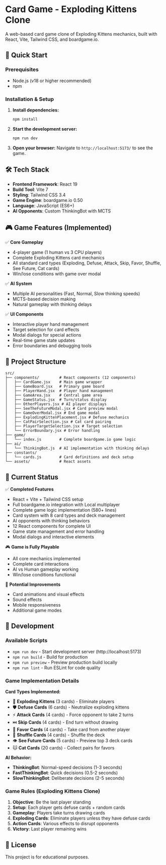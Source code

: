 # Card Game - Exploding Kittens Clone

A web-based card game clone of Exploding Kittens mechanics, built with React, Vite, Tailwind CSS, and boardgame.io.

## 🚀 Quick Start

### Prerequisites
- Node.js (v18 or higher recommended)
- npm

### Installation & Setup

1. **Install dependencies:**
   ```bash
   npm install
   ```

2. **Start the development server:**
   ```bash
   npm run dev
   ```

3. **Open your browser:**
   Navigate to `http://localhost:5173/` to see the game.

## 🛠 Tech Stack

- **Frontend Framework**: React 19
- **Build Tool**: Vite 7
- **Styling**: Tailwind CSS 3.4
- **Game Engine**: boardgame.io 0.50
- **Language**: JavaScript (ES6+)
- **AI Opponents**: Custom ThinkingBot with MCTS

## 🎮 Game Features (Implemented)

✅ **Core Gameplay**
- 4-player game (1 human vs 3 CPU players)
- Complete Exploding Kittens card mechanics
- All standard card types (Exploding, Defuse, Attack, Skip, Favor, Shuffle, See Future, Cat cards)
- Win/lose conditions with game over modal

✅ **AI System**
- Multiple AI personalities (Fast, Normal, Slow thinking speeds)
- MCTS-based decision making
- Natural gameplay with thinking delays

✅ **UI Components**
- Interactive player hand management
- Target selection for card effects
- Modal dialogs for special actions
- Real-time game state updates
- Error boundaries and debugging tools

## 📁 Project Structure

```
src/
├── components/         # React components (12 components)
│   ├── CardGame.jsx    # Main game wrapper
│   ├── GameBoard.jsx   # Primary game board
│   ├── PlayerHand.jsx  # Player hand management
│   ├── GameArea.jsx    # Central game area
│   ├── GameStatus.jsx  # Turn/status display
│   ├── OtherPlayers.jsx # AI player displays
│   ├── SeeTheFutureModal.jsx # Card preview modal
│   ├── GameOverModal.jsx # End game modal
│   ├── ExplodingKittenPlacement.jsx # Defuse mechanics
│   ├── CatPairSelection.jsx # Cat card pairing
│   ├── PlayerTargetSelection.jsx # Target selection
│   └── ErrorBoundary.jsx # Error handling
├── game/
│   └── index.js        # Complete boardgame.io game logic
├── ai/
│   └── ThinkingBot.js  # AI implementation with thinking delays
├── constants/
│   └── cards.js        # Card definitions and deck setup
└── assets/             # React assets
```

## 🎯 Current Status

✅ **Completed Features**
- React + Vite + Tailwind CSS setup
- Full boardgame.io integration with Local multiplayer
- Complete game logic implementation (580+ lines)
- Card system with 8 card types and deck management
- AI opponents with thinking behaviors
- 12 React components for complete UI
- Game state management and error handling
- Modal dialogs and interactive elements

🎮 **Game is Fully Playable**
- All core mechanics implemented
- Complete card interactions
- AI vs Human gameplay working
- Win/lose conditions functional

🔧 **Potential Improvements**
- Card animations and visual effects
- Sound effects
- Mobile responsiveness
- Additional game modes  

## 🎨 Development

### Available Scripts

- `npm run dev` - Start development server (http://localhost:5173)
- `npm run build` - Build for production
- `npm run preview` - Preview production build locally
- `npm run lint` - Run ESLint for code quality

### Game Implementation Details

**Card Types Implemented:**
- 🎯 **Exploding Kittens** (3 cards) - Eliminate players
- 🛡️ **Defuse Cards** (6 cards) - Neutralize exploding kittens
- ⚡ **Attack Cards** (4 cards) - Force opponent to take 2 turns
- ⏭️ **Skip Cards** (4 cards) - End turn without drawing
- 🤝 **Favor Cards** (4 cards) - Take card from another player
- 🔀 **Shuffle Cards** (4 cards) - Shuffle the deck
- 👁️ **See Future Cards** (5 cards) - Preview top 3 deck cards
- 🐱 **Cat Cards** (20 cards) - Collect pairs for favors

**AI Behavior:**
- **ThinkingBot**: Normal-speed decisions (1-3 seconds)
- **FastThinkingBot**: Quick decisions (0.5-2 seconds)
- **SlowThinkingBot**: Deliberate decisions (2-5 seconds)

### Game Rules (Exploding Kittens Clone)

1. **Objective**: Be the last player standing
2. **Setup**: Each player gets defuse cards + random cards
3. **Gameplay**: Players take turns drawing cards
4. **Exploding Cards**: Eliminate players unless they have defuse cards
5. **Action Cards**: Various effects to disrupt opponents
6. **Victory**: Last player remaining wins

## 📝 License

This project is for educational purposes.
